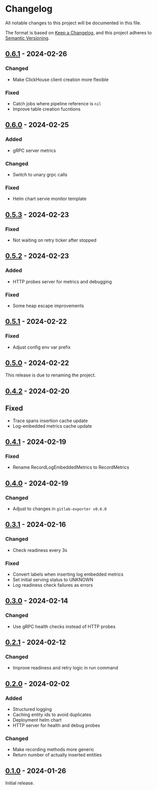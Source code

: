 # Changelog

All notable changes to this project will be documented in this file.

The format is based on [Keep a Changelog](https://keepachangelog.com/en/1.0.0/),
and this project adheres to [Semantic Versioning](https://semver.org/spec/v2.0.0.html).

## [0.6.1] - 2024-02-26

### Changed

- Make ClickHouse client creation more flexible

### Fixed

- Catch jobs where pipeline reference is `nil`
- Improve table creation fucntions

## [0.6.0] - 2024-02-25

### Added

- gRPC server metrics

### Changed

- Switch to unary grpc calls

### Fixed

- Helm chart servie monitor template

## [0.5.3] - 2024-02-23

### Fixed

- Not waiting on retry ticker after stopped

## [0.5.2] - 2024-02-23

### Added

- HTTP probes server for metrics and debugging

### Fixed

- Some heap escape improvements

## [0.5.1] - 2024-02-22

### Fixed

- Adjust config env var prefix

## [0.5.0] - 2024-02-22

This release is due to renaming the project.

## [0.4.2] - 2024-02-20

## Fixed

- Trace spans insertion cache update
- Log-embedded metrics cache update

## [0.4.1] - 2024-02-19

### Fixed

- Rename RecordLogEmbeddedMetrics to RecordMetrics

## [0.4.0] - 2024-02-19

### Changed

- Adjust to changes in `gitlab-exporter v0.6.0`

## [0.3.1] - 2024-02-16

### Changed

- Check readiness every 3s

### Fixed

- Convert labels when inserting log embedded metrics
- Set initial serving status to UNKNOWN
- Log readiness check failures as errors

## [0.3.0] - 2024-02-14

### Changed

- Use gRPC health checks instead of HTTP probes

## [0.2.1] - 2024-02-12

### Changed

- Improve readiness and retry logic in run command

## [0.2.0] - 2024-02-02

### Added

- Structured logging
- Caching entity ids to avoid duplicates
- Deployment helm chart
- HTTP server for health and debug probes

### Changed

- Make recording methods more generic
- Return number of actually inserted entities

## [0.1.0] - 2024-01-26

Initial release.

<!-- Links -->
[Unreleased]: https://github.com/cluttrdev/gitlab-exporter-clickhouse-recorder/compare/v0.6.1...HEAD
[0.6.1]: https://github.com/cluttrdev/gitlab-exporter-clickhouse-recorder/compare/v0.6.0...v0.6.1
[0.6.0]: https://github.com/cluttrdev/gitlab-exporter-clickhouse-recorder/compare/v0.5.3...v0.6.0
[0.5.3]: https://github.com/cluttrdev/gitlab-exporter-clickhouse-recorder/compare/v0.5.2...v0.5.3
[0.5.2]: https://github.com/cluttrdev/gitlab-exporter-clickhouse-recorder/compare/v0.5.1...v0.5.2
[0.5.1]: https://github.com/cluttrdev/gitlab-exporter-clickhouse-recorder/compare/v0.5.0...v0.5.1
[0.5.0]: https://github.com/cluttrdev/gitlab-exporter-clickhouse-recorder/compare/v0.4.2...v0.5.0
[0.4.2]: https://github.com/cluttrdev/gitlab-exporter-clickhouse-recorder/compare/v0.4.1...v0.4.2
[0.4.1]: https://github.com/cluttrdev/gitlab-exporter-clickhouse-recorder/compare/v0.4.0...v0.4.1
[0.4.0]: https://github.com/cluttrdev/gitlab-exporter-clickhouse-recorder/compare/v0.3.1...v0.4.0
[0.3.1]: https://github.com/cluttrdev/gitlab-exporter-clickhouse-recorder/compare/v0.3.0...v0.3.1
[0.3.0]: https://github.com/cluttrdev/gitlab-exporter-clickhouse-recorder/compare/v0.2.1...v0.3.0
[0.2.1]: https://github.com/cluttrdev/gitlab-exporter-clickhouse-recorder/compare/v0.2.0...v0.2.1
[0.2.0]: https://github.com/cluttrdev/gitlab-exporter-clickhouse-recorder/compare/v0.1.0...v0.2.0
[0.1.0]: https://github.com/cluttrdev/gitlab-exporter-clickhouse-recorder/releases/tag/v0.1.0
